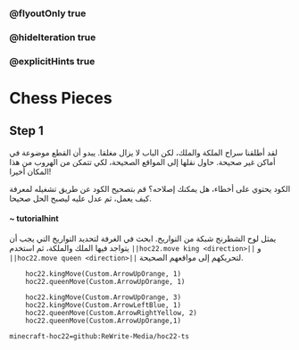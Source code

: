 ### @flyoutOnly true
### @hideIteration true
### @explicitHints true


# Chess Pieces

## Step 1
لقد أطلقنا سراح الملكة والملك، لكن الباب لا يزال مغلقا. يبدو أن القطع موضوعة في أماكن غير صحيحة. حاول نقلها إلى المواقع الصحيحة، لكي تتمكن من الهروب من هذا المكان أخيرا!

الكود يحتوي على أخطاء، هل يمكنك إصلاحه؟ قم بتصحيح الكود عن طريق تشغيله لمعرفة كيف يعمل، ثم عدل عليه ليصبح الحل صحيحا.

#### ~ tutorialhint 
يمثل لوح الشطرنج شبكة من التواريخ. ابحث في الغرفة لتحديد التواريخ التي يجب أن يتواجد فيها الملك والملكة، ثم استخدم ``||hoc22.move king <direction>||`` و ``||hoc22.move queen <direction>||``  لتحريكهم إلى مواقعهم الصحيحة.

```ghost
    hoc22.kingMove(Custom.ArrowUpOrange, 1)
    hoc22.queenMove(Custom.ArrowUpOrange, 1)

```
```template
    hoc22.kingMove(Custom.ArrowUpOrange, 3)
    hoc22.kingMove(Custom.ArrowLeftBlue, 1)
    hoc22.queenMove(Custom.ArrowRightYellow, 2)
    hoc22.queenMove(Custom.ArrowUpOrange,1)          
```

```package
minecraft-hoc22=github:ReWrite-Media/hoc22-ts
```